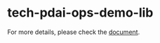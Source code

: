 # tech-pdai-ops-demo-lib

For more details, please check the [document](https://pdai.tech/md/devops/cicd/cicd-github-1.html).